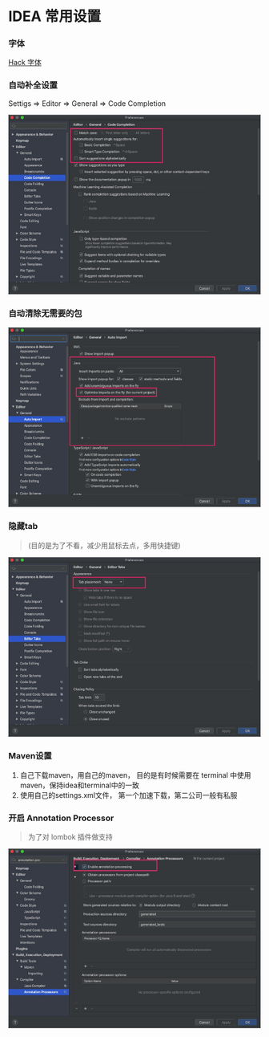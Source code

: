 #  IDEA 常用设置

### 字体

[Hack 字体](https://github.com/source-foundry/Hack)

### 自动补全设置

Settigs => Editor => General => Code Completion

![](../images/code-completion.jpg)



### 自动清除无需要的包

![](../images/auto-import.png)



### 隐藏tab 

> (目的是为了不看，减少用鼠标去点，多用快捷键)

![](../images/hide-tab.jpg)



### Maven设置

1. 自己下载maven，用自己的maven， 目的是有时候需要在 terminal 中使用maven，保持idea和terminal中的一致
2. 使用自己的settings.xml文件， 第一个加速下载，第二公司一般有私服



### 开启 Annotation Processor

> 为了对 lombok 插件做支持

![](../images/annotation-process.jpg)

